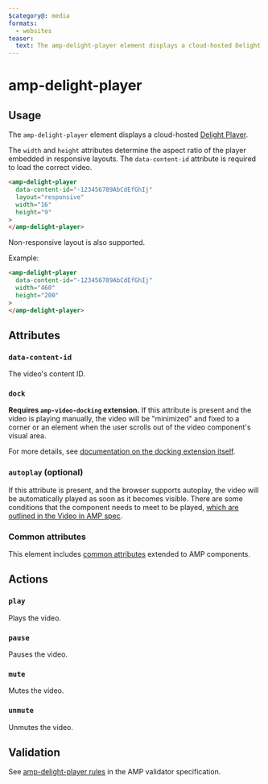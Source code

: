 ```yaml
---
$category@: media
formats:
  - websites
teaser:
  text: The amp-delight-player element displays a cloud-hosted Delight Player.
---
```


<!---
Copyright 2018 The AMP HTML Authors. All Rights Reserved.

Licensed under the Apache License, Version 2.0 (the "License");
you may not use this file except in compliance with the License.
You may obtain a copy of the License at

      http://www.apache.org/licenses/LICENSE-2.0

Unless required by applicable law or agreed to in writing, software
distributed under the License is distributed on an "AS-IS" BASIS,
WITHOUT WARRANTIES OR CONDITIONS OF ANY KIND, either express or implied.
See the License for the specific language governing permissions and
limitations under the License.
-->

# amp-delight-player

## Usage

The `amp-delight-player` element displays a cloud-hosted [Delight Player](https://delight-vr.com/).

The `width` and `height` attributes determine the aspect ratio of the player embedded in responsive layouts.
The `data-content-id` attribute is required to load the correct video.

```html
<amp-delight-player
  data-content-id="-123456789AbCdEfGhIj"
  layout="responsive"
  width="16"
  height="9"
>
</amp-delight-player>
```

Non-responsive layout is also supported.

Example:

```html
<amp-delight-player
  data-content-id="-123456789AbCdEfGhIj"
  width="460"
  height="200"
>
</amp-delight-player>
```

## Attributes

### `data-content-id`

The video's content ID.

### `dock`

**Requires `amp-video-docking` extension.** If this attribute is present and the
video is playing manually, the video will be "minimized" and fixed to a corner
or an element when the user scrolls out of the video component's visual area.

For more details, see [documentation on the docking extension itself](https://amp.dev/documentation/components/amp-video-docking).

### `autoplay` (optional)

If this attribute is present, and the browser supports autoplay, the video will
be automatically played as soon as it becomes visible. There are some conditions
that the component needs to meet to be played,
[which are outlined in the Video in AMP spec](https://github.com/ampproject/amphtml/blob/main/spec/amp-video-interface.md#autoplay).

### Common attributes

This element includes [common attributes](https://amp.dev/documentation/guides-and-tutorials/learn/common_attributes)
extended to AMP components.

## Actions

### `play`

Plays the video.

### `pause`

Pauses the video.

### `mute`

Mutes the video.

### `unmute`

Unmutes the video.

## Validation

See [amp-delight-player rules](validator-amp-delight-player.protoascii) in the AMP validator specification.
